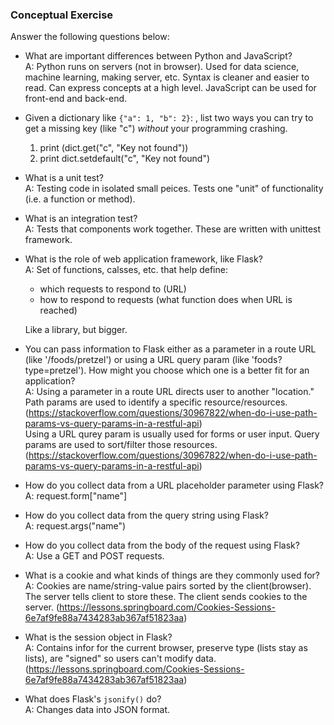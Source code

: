 ### Conceptual Exercise

Answer the following questions below:

- What are important differences between Python and JavaScript?  
  A: Python runs on servers (not in browser). Used for data science, machine learning, making server, etc. Syntax is cleaner and easier to read. Can express concepts at a high level.
  JavaScript can be used for front-end and back-end. 

- Given a dictionary like ``{"a": 1, "b": 2}``: , list two ways you
  can try to get a missing key (like "c") *without* your programming
  crashing.
  1. print (dict.get("c", "Key not found"))
  2. print dict.setdefault("c", "Key not found")


- What is a unit test?  
  A: Testing code in isolated small peices. Tests one "unit" of functionality (i.e. a function or method).

- What is an integration test?  
  A: Tests that components work together. These are written with unittest framework.

- What is the role of web application framework, like Flask?  
  A: Set of functions, calsses, etc. that help define:
    - which requests to respond to (URL)
    - how to respond to requests (what function does when URL is reached)

  Like a library, but bigger.

- You can pass information to Flask either as a parameter in a route URL
  (like '/foods/pretzel') or using a URL query param (like
  'foods?type=pretzel'). How might you choose which one is a better fit
  for an application?  
  A: Using a parameter in a route URL directs user to another "location."   
  Path params are used to identify a specific resource/resources. (https://stackoverflow.com/questions/30967822/when-do-i-use-path-params-vs-query-params-in-a-restful-api)  
  Using a URL qurey param is usually used for forms or user input. Query params are used to sort/filter those resources. (https://stackoverflow.com/questions/30967822/when-do-i-use-path-params-vs-query-params-in-a-restful-api)

- How do you collect data from a URL placeholder parameter using Flask?  
  A: request.form["name"]

- How do you collect data from the query string using Flask?  
  A: request.args("name")

- How do you collect data from the body of the request using Flask?  
  A: Use a GET and POST requests.

- What is a cookie and what kinds of things are they commonly used for?  
  A: Cookies are name/string-value pairs sorted by the client(browser). The server tells client to store these. The client sends cookies to the server. (https://lessons.springboard.com/Cookies-Sessions-6e7af9fe88a7434283ab367af51823aa)

- What is the session object in Flask?  
  A: Contains infor for the current browser, preserve type (lists stay as lists), are "signed" so users can't modify data. (https://lessons.springboard.com/Cookies-Sessions-6e7af9fe88a7434283ab367af51823aa)

- What does Flask's `jsonify()` do?  
  A: Changes data into JSON format.